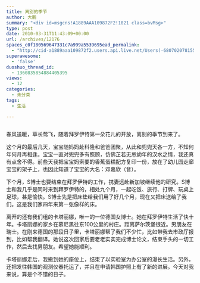 ```yaml
---
title: 离别的季节
author: 大鹏
summary: "<div id=msgcns!A1889AAA109872F2!1021 class=bvMsg>"
type: post
date: 2010-03-31T11:43:09+00:00
url: /archives/12176
spaces_c0f180569647331c7a999a5539695ead_permalink:
  - "http://cid-a1889aaa109872f2.users.api.live.net/Users(-6807020781556960526)/Blogs('A1889AAA109872F2!102')/Entries('A1889AAA109872F2!1021')?authkey=7T08dKQfQ0s%24"
superawesome:
  - 'false'
duoshuo_thread_id:
  - 1360835854884405395
views:
  - 12
categories:
  - 未分类
tags:
  - 生活

---
```

<div id="msgcns!A1889AAA109872F2!1021" class="bvMsg">
  <p>
    <a href="http://pengzhaoblog.files.wordpress.com/2010/03/r0012675.jpg?w=300" rel="WLPP;url=http://pengzhaoblog.files.wordpress.com/2010/03/r0012675.jpg?w=300" target="_blank"><img alt="" src="http://pengzhaoblog.files.wordpress.com/2010/03/r0012675.jpg?w=300" /></a>
  </p>
  
  <p>
    春风送暖，草长莺飞，随着拜罗伊特第一朵花儿的开放，离别的季节到来了。
  </p>
  
  <p>
    这个月的最后几天，宝宝随妈妈赴科隆和爸爸团聚，从此和兜兜天各一方，不知何年何月再相逢。宝宝一直对兜兜多有照顾，仿佛芷若无忌幼年的汉水之情，我还真有点舍不得。前些天我把宝宝妈索要的香蕉蛋糕配方复印一份，放在了幼儿园走廊宝宝的架子上，也因此知道了宝宝的大名：邓嘉欣（音）。
  </p>
  
  <p>
    下个月，S博士也要结束在拜罗伊特的工作，携妻远赴新加坡继续他的研究。S博士和我几乎是同时来到拜罗伊特的，相处九个月，一起吃饭、旅行、打牌、玩桌上足球，甚是愉快。S博士先是把床垫给我们用了好几个月，现在又把床送给了我们。这是我们家四年来第一张像样的床。
  </p>
  
  <p>
    离开的还有我们组的卡塔丽娜，唯一的一位德国女博士。她在拜罗伊特生活了快十年。卡塔丽娜的家乡在慕尼黑往东100公里的村庄。距离萨尔茨堡很近。男朋友在瑞士。在刚来德国的那段日子里，卡塔丽娜帮了我们不少忙，比如带我去市政厅报到，比如帮我翻译。她说这次回家后要老老实实完成博士论文，结束手头的一切工作，然后去找男朋友。希望她能顺利。
  </p>
  
  <p>
    卡塔丽娜走后，我搬到她的座位上，结束了以实验室为办公室的漫长生活。另外，还把发往韩国的观测仪器托运了，并且在申请韩国护照上有了新的进展。今天对我来说，算是个不错的日子。
  </p>
  
  <p>
  </p>
</div>

